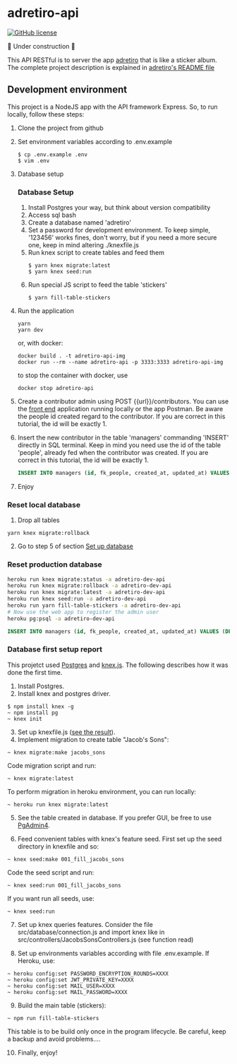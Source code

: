 # adretiro-api

[![GitHub license](https://img.shields.io/github/license/alcalcides/adretiro)](https://github.com/alcalcides/adretiro/blob/master/LICENSE)

🚧 Under construction 🚧

This API RESTful is to server the app [adretiro](https://github.com/alcalcides/adretiro) that is like a sticker album. The complete project description is explained in [adretiro's README file](https://github.com/alcalcides/adretiro/blob/master/README.md)

## Development environment

This project is a NodeJS app with the API framework Express. So, to run locally, follow these steps:

1. Clone the project from github

2. Set environment variables according to .env.example

    ```shell
    $ cp .env.example .env
    $ vim .env
    ```

3. Database setup

    ### Database Setup

    1. Install Postgres your way, but think about version compatibility
    2. Access sql bash
    3. Create a database named 'adretiro'
    4. Set a password for development environment. To keep simple, '123456' works fines, don't worry, but if you need a more secure one, keep in mind altering ./knexfile.js
    5. Run knex script to create tables and feed them
        ```shell
        $ yarn knex migrate:latest
        $ yarn knex seed:run
        ```
    6. Run special JS script to feed the table 'stickers'
        ```shell
        $ yarn fill-table-stickers
        ```

4. Run the application

    ```shell
    yarn
    yarn dev
    ```

    or, with docker:

    ```shell
    docker build . -t adretiro-api-img
    docker run --rm --name adretiro-api -p 3333:3333 adretiro-api-img
    ```

    to stop the container with docker, use
    
    ```shell
    docker stop adretiro-api
    ```

5. Create a contributor admin using POST {{url}}/contributors. You can use the [front end](https://github.com/alcalcides/adretiro) application running locally or the app Postman. Be aware the people id created regard to the contributor. If you are correct in this tutorial, the id will be exactly 1.

6. Insert the new contributor in the table 'managers' commanding 'INSERT' directly in SQL terminal. Keep in mind you need use the id of the table 'people', already fed when the contributor was created. If you are correct in this tutorial, the id will be exactly 1.

    ```sql
    INSERT INTO managers (id, fk_people, created_at, updated_at) VALUES (DEFAULT, @PEOPLE_ID, CLOCK_TIMESTAMP(), CLOCK_TIMESTAMP());
    ```

7. Enjoy

### Reset local database

1) Drop all tables 

```
yarn knex migrate:rollback
```

2) Go to step 5 of section [Set up database](#database-setup)

### Reset production database

```sh
heroku run knex migrate:status -a adretiro-dev-api
heroku run knex migrate:rollback -a adretiro-dev-api
heroku run knex migrate:latest -a adretiro-dev-api
heroku run knex seed:run -a adretiro-dev-api
heroku run yarn fill-table-stickers -a adretiro-dev-api
# Now use the web app to register the admin user
heroku pg:psql -a adretiro-dev-api
```

```sql
INSERT INTO managers (id, fk_people, created_at, updated_at) VALUES (DEFAULT, @PEOPLE_ID, CLOCK_TIMESTAMP(), CLOCK_TIMESTAMP());
```


### Database first setup report

This projetct used [Postgres](https://www.postgresql.org/) and [knex.js](https://knexjs.org/). The following describes how it was done the first time.

1) Install Postgres.
2) Install knex and postgres driver.

```shell
$ npm install knex -g
~ npm install pg
~ knex init
```

3) Set up knexfile.js ([see the result](https://github.com/alcalcides/adretiro-api/blob/master/knexfile.js)).
4) Implement migration to create table "Jacob's Sons":

```shell
~ knex migrate:make jacobs_sons
```

Code migration script and run:

```shell
~ knex migrate:latest
```

To perform migration in heroku environment, you can run locally:

```shell
~ heroku run knex migrate:latest
```

5) See the table created in database. If you prefer GUI, be free to use [PgAdmin4](https://www.pgadmin.org).

6) Feed convenient tables with knex's feature seed. First set up the seed directory in knexfile and so: 

```shell
~ knex seed:make 001_fill_jacobs_sons
```

Code the seed script and run:

```shell
~ knex seed:run 001_fill_jacobs_sons
```

If you want run all seeds, use:

```shell
~ knex seed:run
```

7) Set up knex queries features. Consider the file src/database/connection.js and import knex like in src/controllers/JacobsSonsControllers.js (see function read)

8) Set up environments variables according with file .env.example. If Heroku, use:

```shell
~ heroku config:set PASSWORD_ENCRYPTION_ROUNDS=XXXX
~ heroku config:set JWT_PRIVATE_KEY=XXXX
~ heroku config:set MAIL_USER=XXXX
~ heroku config:set MAIL_PASSWORD=XXXX
```

9) Build the main table (stickers):

```shel 
~ npm run fill-table-stickers
```
This table is to be build only once in the program lifecycle. Be careful, keep a backup and avoid problems....

10) Finally, enjoy!
